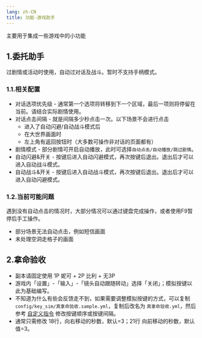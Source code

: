 ```yaml
---
lang: zh-CN
title: 功能-游戏助手
---
```


主要用于集成一些游戏中的小功能

## 1.委托助手

过剧情或活动时使用，自动过对话及战斗。暂时不支持手柄模式。

### 1.1.相关配置

- 对话选项优先级 - 通常第一个选项将转移到下一个区域，最后一项则将停留在当前。请结合实际剧情使用。
- 对话点击间隔 - 就是间隔多少秒点击一次。以下场景不会进行点击
  - 进入了自动闪避/自动战斗模式后
  - 在大世界画面时
  - 左上角有返回按钮时（大多数可操作非对话的页面都有）
- 剧情模式 - 部分剧情可开启自动播放，此时可选择`自动点击/自动播放/跳过剧情`。
- 自动闪避&开关 - 按键后进入自动闪避模式，再次按键后退出。退出后才可以进入自动战斗模式。
- 自动战斗&开关 - 按键后进入自动战斗模式，再次按键后退出。退出后才可以进入自动闪避模式。

### 1.2.当前可能问题

遇到没有自动点击的情况时，大部分情况可以通过键盘完成操作，或者使用F9暂停后手工操作。

- 部分场景无法自动点击，例如短信画面
- 未处理空洞走格子的画面

## 2.拿命验收

- 副本请固定使用 1P 妮可 + 2P 比利 + 无3P
- 游戏内「设置」-「输入」-「镜头自动跟随转动」选择「关闭」；模拟按键以此为基础编写。
- 不知道为什么有些会反馈走不到，如果需要调整模拟按键的方式，可以复制 `config/key_sim/真拿命验收.sample.yml`，复制后改名为 `真拿命验收.yml`，然后参考 [自定义指令](./feat_custom_op.md) 修改按键顺序或按键间隔。
- 通常只需修改 18行，向右移动的秒数，默认=3；21行 向前移动的秒数，默认值=3。